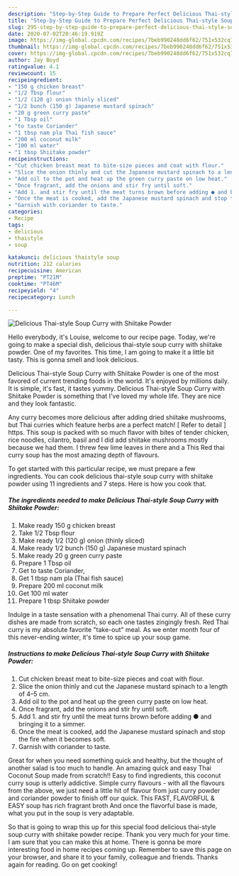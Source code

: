 ```yaml
---
description: "Step-by-Step Guide to Prepare Perfect Delicious Thai-style Soup Curry with Shiitake Powder"
title: "Step-by-Step Guide to Prepare Perfect Delicious Thai-style Soup Curry with Shiitake Powder"
slug: 295-step-by-step-guide-to-prepare-perfect-delicious-thai-style-soup-curry-with-shiitake-powder
date: 2020-07-02T20:46:19.919Z
image: https://img-global.cpcdn.com/recipes/7beb990248dd6f62/751x532cq70/delicious-thai-style-soup-curry-with-shiitake-powder-recipe-main-photo.jpg
thumbnail: https://img-global.cpcdn.com/recipes/7beb990248dd6f62/751x532cq70/delicious-thai-style-soup-curry-with-shiitake-powder-recipe-main-photo.jpg
cover: https://img-global.cpcdn.com/recipes/7beb990248dd6f62/751x532cq70/delicious-thai-style-soup-curry-with-shiitake-powder-recipe-main-photo.jpg
author: Jay Boyd
ratingvalue: 4.1
reviewcount: 15
recipeingredient:
- "150 g chicken breast"
- "1/2 Tbsp flour"
- "1/2 (120 g) onion thinly sliced"
- "1/2 bunch (150 g) Japanese mustard spinach"
- "20 g green curry paste"
- "1 Tbsp oil"
- "to taste Coriander"
- "1 tbsp nam pla Thai fish sauce"
- "200 ml coconut milk"
- "100 ml water"
- "1 tbsp Shiitake powder"
recipeinstructions:
- "Cut chicken breast meat to bite-size pieces and coat with flour."
- "Slice the onion thinly and cut the Japanese mustard spinach to a length of 4–5 cm."
- "Add oil to the pot and heat up the green curry paste on low heat."
- "Once fragrant, add the onions and stir fry until soft."
- "Add 1. and stir fry until the meat turns brown before adding ● and bringing it to a simmer."
- "Once the meat is cooked, add the Japanese mustard spinach and stop the fire when it becomes soft."
- "Garnish with coriander to taste."
categories:
- Recipe
tags:
- delicious
- thaistyle
- soup

katakunci: delicious thaistyle soup 
nutrition: 212 calories
recipecuisine: American
preptime: "PT21M"
cooktime: "PT46M"
recipeyield: "4"
recipecategory: Lunch

---
```



![Delicious Thai-style Soup Curry with Shiitake Powder](https://img-global.cpcdn.com/recipes/7beb990248dd6f62/751x532cq70/delicious-thai-style-soup-curry-with-shiitake-powder-recipe-main-photo.jpg)

Hello everybody, it's Louise, welcome to our recipe page. Today, we're going to make a special dish, delicious thai-style soup curry with shiitake powder. One of my favorites. This time, I am going to make it a little bit tasty. This is gonna smell and look delicious.

Delicious Thai-style Soup Curry with Shiitake Powder is one of the most favored of current trending foods in the world. It's enjoyed by millions daily. It is simple, it's fast, it tastes yummy. Delicious Thai-style Soup Curry with Shiitake Powder is something that I've loved my whole life. They are nice and they look fantastic.

Any curry becomes more delicious after adding dried shiitake mushrooms, but Thai curries which feature herbs are a perfect match! [ Refer to detail ] https. This soup is packed with so much flavor with bites of tender chicken, rice noodles, cilantro, basil and I did add shiitake mushrooms mostly because we had them. I threw few lime leaves in there and a This Red thai curry soup has the most amazing depth of flavours.


To get started with this particular recipe, we must prepare a few ingredients. You can cook delicious thai-style soup curry with shiitake powder using 11 ingredients and 7 steps. Here is how you cook that.

<!--inarticleads1-->

##### The ingredients needed to make Delicious Thai-style Soup Curry with Shiitake Powder:

1. Make ready 150 g chicken breast
1. Take 1/2 Tbsp flour
1. Make ready 1/2 (120 g) onion (thinly sliced)
1. Make ready 1/2 bunch (150 g) Japanese mustard spinach
1. Make ready 20 g green curry paste
1. Prepare 1 Tbsp oil
1. Get to taste Coriander,
1. Get 1 tbsp nam pla (Thai fish sauce)
1. Prepare 200 ml coconut milk
1. Get 100 ml water
1. Prepare 1 tbsp Shiitake powder


Indulge in a taste sensation with a phenomenal Thai curry. All of these curry dishes are made from scratch, so each one tastes zingingly fresh. Red Thai curry is my absolute favorite &#34;take-out&#34; meal. As we enter month four of this never-ending winter, it&#39;s time to spice up your soup game. 

<!--inarticleads2-->

##### Instructions to make Delicious Thai-style Soup Curry with Shiitake Powder:

1. Cut chicken breast meat to bite-size pieces and coat with flour.
1. Slice the onion thinly and cut the Japanese mustard spinach to a length of 4–5 cm.
1. Add oil to the pot and heat up the green curry paste on low heat.
1. Once fragrant, add the onions and stir fry until soft.
1. Add 1. and stir fry until the meat turns brown before adding ● and bringing it to a simmer.
1. Once the meat is cooked, add the Japanese mustard spinach and stop the fire when it becomes soft.
1. Garnish with coriander to taste.


Great for when you need something quick and healthy, but the thought of another salad is too much to handle. An amazing quick and easy Thai Coconut Soup made from scratch!! Easy to find ingredients, this coconut curry soup is utterly addictive. Simple curry flavours - with all the flavours from the above, we just need a little hit of flavour from just curry powder and coriander powder to finish off our quick. This FAST, FLAVORFUL &amp; EASY soup has rich fragrant broth And once the flavorful base is made, what you put in the soup is very adaptable. 

So that is going to wrap this up for this special food delicious thai-style soup curry with shiitake powder recipe. Thank you very much for your time. I am sure that you can make this at home. There is gonna be more interesting food in home recipes coming up. Remember to save this page on your browser, and share it to your family, colleague and friends. Thanks again for reading. Go on get cooking!
